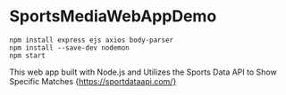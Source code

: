 # SportsMediaWebAppDemo

    npm install express ejs axios body-parser
    npm install --save-dev nodemon
    npm start

This web app built with Node.js and Utilizes the Sports Data API to Show Specific Matches {https://sportdataapi.com/}
